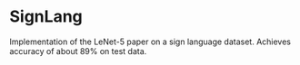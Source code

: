 # SignLang
Implementation of the LeNet-5 paper on a sign language dataset. Achieves accuracy of about 89% on test data.
